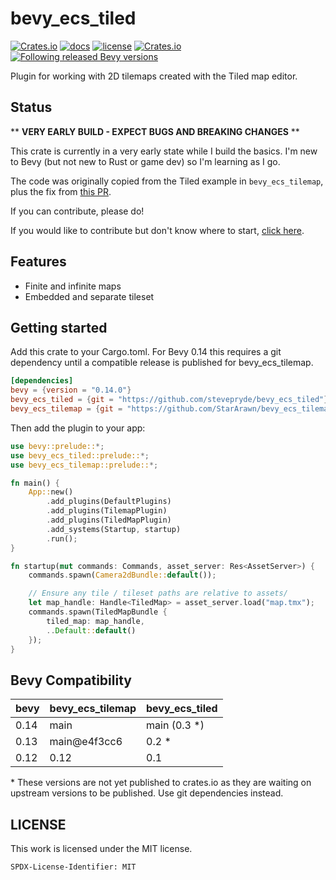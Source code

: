 # bevy_ecs_tiled

[![Crates.io](https://img.shields.io/crates/v/bevy_ecs_tiled)](https://crates.io/crates/bevy_ecs_tiled)
[![docs](https://docs.rs/bevy_ecs_tiled/badge.svg)](https://docs.rs/bevy_ecs_tiled/)
[![license](https://img.shields.io/badge/license-MIT-blue.svg)](https://github.com/stevepryde/bevy_ecs_tiled/blob/main/LICENSE)
[![Crates.io](https://img.shields.io/crates/d/bevy_ecs_tiled)](https://crates.io/crates/bevy_ecs_tiled)
[![Following released Bevy versions](https://img.shields.io/badge/Bevy%20tracking-released%20version-lightblue)](https://bevyengine.org/learn/quick-start/plugin-development/#main-branch-tracking)

Plugin for working with 2D tilemaps created with the Tiled map editor.

## Status

** **VERY EARLY BUILD - EXPECT BUGS AND BREAKING CHANGES** **

This crate is currently in a very early state while I build the basics.
I'm new to Bevy (but not new to Rust or game dev) so I'm learning as I go.

The code was originally copied from the Tiled example in `bevy_ecs_tilemap`,
plus the fix from [this PR](https://github.com/StarArawn/bevy_ecs_tilemap/pull/429).

If you can contribute, please do!

If you would like to contribute but don't know where to start, [click here](https://github.com/stevepryde/bevy_ecs_tiled/discussions/1).

## Features

- Finite and infinite maps
- Embedded and separate tileset

## Getting started

Add this crate to your Cargo.toml. For Bevy 0.14 this requires a git 
dependency until a compatible release is published for bevy_ecs_tilemap.

```toml
[dependencies]
bevy = {version = "0.14.0"}
bevy_ecs_tiled = {git = "https://github.com/stevepryde/bevy_ecs_tiled"}
bevy_ecs_tilemap = {git = "https://github.com/StarArawn/bevy_ecs_tilemap"}
```

Then add the plugin to your app:

```rust
use bevy::prelude::*;
use bevy_ecs_tiled::prelude::*;
use bevy_ecs_tilemap::prelude::*;

fn main() {
    App::new()
        .add_plugins(DefaultPlugins)
        .add_plugins(TilemapPlugin)
        .add_plugins(TiledMapPlugin)
        .add_systems(Startup, startup)
        .run();
}

fn startup(mut commands: Commands, asset_server: Res<AssetServer>) {
    commands.spawn(Camera2dBundle::default());

    // Ensure any tile / tileset paths are relative to assets/
    let map_handle: Handle<TiledMap> = asset_server.load("map.tmx");
    commands.spawn(TiledMapBundle {
        tiled_map: map_handle,
        ..Default::default()
    });
}
```

## Bevy Compatibility

|bevy|bevy_ecs_tilemap|bevy_ecs_tiled|
|---|---|---|
|0.14|main|main (0.3 *)|
|0.13|main@e4f3cc6|0.2 *|
|0.12|0.12|0.1|

\* These versions are not yet published to crates.io as they are waiting on 
  upstream versions to be published. Use git dependencies instead.

## LICENSE

This work is licensed under the MIT license.

`SPDX-License-Identifier: MIT`
